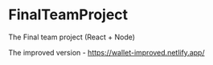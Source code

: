 # FinalTeamProject
The Final team project (React + Node)

The improved version - https://wallet-improved.netlify.app/
